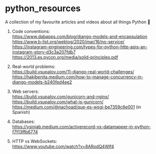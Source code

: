 # python_resources
A collection of my favourite articles and videos about all things Python 🐍

1. Code conventions:
<br/>https://www.dabapps.com/blog/django-models-and-encapsulation
<br/>https://www.b-list.org/weblog/2020/mar/16/no-service/
<br/>https://instagram-engineering.com/types-for-python-http-apis-an-instagram-story-d3c3a207fdb7
<br/>https://2013.es.pycon.org/media/solid-principles.pdf
   
2. Real-world problems: 
<br/>https://build.vsupalov.com/11-django-real-world-challenges/ 
<br/>https://hakibenita.medium.com/how-to-manage-concurrency-in-django-models-b240fed4ee2

3. Web servers:
<br/>https://build.vsupalov.com/gunicorn-and-nginx/
<br/>https://build.vsupalov.com/what-is-gunicorn/
<br/>https://medium.com/@nachoad/que-es-wsgi-be7359c6e001 (in Spanish)
   
4. Databases:
<br/>https://ysinjab.medium.com/activerecord-vs-datamapper-in-python-f7f13ffb6774

5. HTTP vs WebSockets:
<br/>https://www.youtube.com/watch?v=8ARodQ4Wlf4

